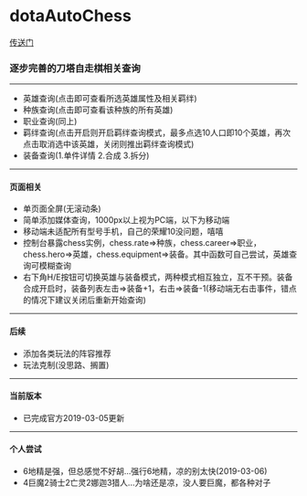 # dotaAutoChess
[传送门](https://uchiha-fy.github.io/dota_AutoChess/)
### 逐步完善的刀塔自走棋相关查询
***
+ 英雄查询(点击即可查看所选英雄属性及相关羁绊)
+ 种族查询(点击即可查看该种族的所有英雄)
+ 职业查询(同上)
+ 羁绊查询(点击开启则开启羁绊查询模式，最多点选10人口即10个英雄，再次点击取消选中该英雄，关闭则推出羁绊查询模式)
+ 装备查询(1.单件详情 2.合成 3.拆分)
***
#### 页面相关
* 单页面全屏(无滚动条)
* 简单添加媒体查询，1000px以上视为PC端，以下为移动端
* 移动端未适配所有型号手机，自己的荣耀10没问题，嘻嘻
* 控制台暴露chess实例，chess.rate=>种族，chess.career=>职业，chess.hero=>英雄，chess.equipment=>装备。其中函数可自己尝试，英雄查询可模糊查询
* 右下角H/E按钮可切换英雄与装备模式，两种模式相互独立，互不干预。装备合成开启时，装备列表左击=>装备+1，右击=>装备-1(移动端无右击事件，错点的情况下建议关闭后重新开始查询)
***
#### 后续
+ 添加各类玩法的阵容推荐
+ 玩法克制(没思路、搁置)
***
#### 当前版本
* 已完成官方2019-03-05更新
***
#### 个人尝试
* 6地精是强，但总感觉不好胡...强行6地精，凉的别太快(2019-03-06)
* 4巨魔2骑士2亡灵2娜迦3猎人...为啥还是凉，没人要巨魔，都各种对子
